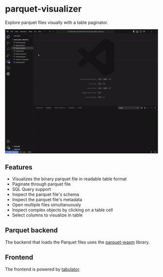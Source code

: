 # parquet-visualizer
Explore parquet files visually with a table paginator.

![visualize](media/visualize.gif)

## Features
- Visualizes the binary parquet file in readable table format
- Paginate through parquet file
- SQL Query support
- Inspect the parquet file's schema
- Inspect the parquet file's metadata
- Open multiple files simultanuously
- Inspect complex objects by clicking on a table cell
- Select columns to visualize in table


## Parquet backend
The backend that loads the Parquet files uses the [parquet-wasm](https://kylebarron.dev/parquet-wasm) library.

## Frontend
The frontend is powered by [tabulator](https://tabulator.info/).


